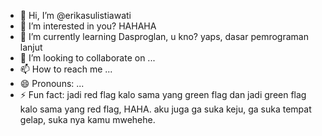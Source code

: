 - 👋 Hi, I’m @erikasulistiawati
- 👀 I’m interested in you? HAHAHA
- 🌱 I’m currently learning Dasproglan, u kno? yaps, dasar pemrograman lanjut
- 💞️ I’m looking to collaborate on ...
- 📫 How to reach me ...
- 😄 Pronouns: ...
- ⚡ Fun fact: jadi red flag kalo sama yang green flag dan jadi green flag kalo sama yang red flag, HAHA. aku juga ga suka keju, ga suka tempat gelap, suka nya kamu mwehehe.

<!---
erikasulistiawati/erikasulistiawati is a ✨ special ✨ repository because its `README.md` (this file) appears on your GitHub profile.
You can click the Preview link to take a look at your changes.
--->
